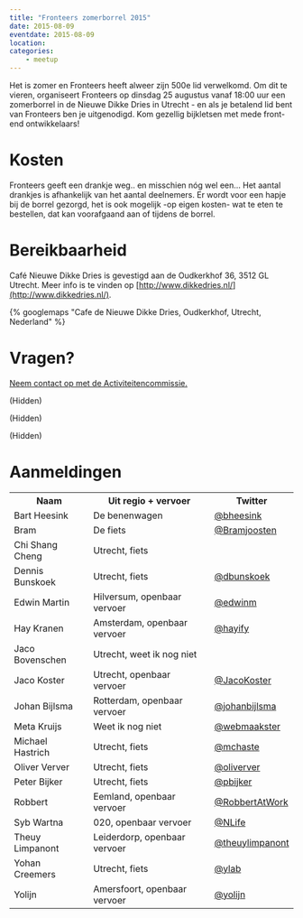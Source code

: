 ```yaml
---
title: "Fronteers zomerborrel 2015"
date: 2015-08-09
eventdate: 2015-08-09
location: 
categories: 
    - meetup
---
```

Het is zomer en Fronteers heeft alweer zijn 500e lid verwelkomd. Om dit te vieren, organiseert Fronteers op dinsdag 25 augustus vanaf 18:00 uur een zomerborrel in de Nieuwe Dikke Dries in Utrecht - en als je betalend lid bent van Fronteers ben je uitgenodigd. Kom gezellig bijkletsen met mede front-end ontwikkelaars!

# Kosten

Fronteers geeft een drankje weg.. en misschien nóg wel een... Het aantal drankjes is afhankelijk van het aantal deelnemers. Er wordt voor een hapje bij de borrel gezorgd, het is ook mogelijk -op eigen kosten- wat te eten te bestellen, dat kan voorafgaand aan of tijdens de borrel.

# Bereikbaarheid

Café Nieuwe Dikke Dries is gevestigd aan de Oudkerkhof 36, 3512 GL Utrecht. Meer info is te vinden op [http://www.dikkedries.nl/](http://www.dikkedries.nl/).

{% googlemaps "Cafe de Nieuwe Dikke Dries, Oudkerkhof, Utrecht, Nederland" %}

# Vragen?

[Neem contact op met de Activiteitencommissie.](/vereniging/commissies/activiteiten)

(Hidden)

(Hidden)

(Hidden)

# Aanmeldingen

<table>
<tr>
<th>Naam</th>
<th>Uit regio + vervoer</th>
<th>Twitter</th>
</tr>
<tr>
<td>Bart Heesink</td>
<td>De benenwagen</td>
<td><a href="https://twitter.com/bheesink" rel="nofollow">@bheesink</a></td>
</tr>
<tr>
<td>Bram</td>
<td>De fiets</td>
<td><a href="https://twitter.com/Bramjoosten" rel="nofollow">@Bramjoosten</a></td>
</tr>
<tr>
<td>Chi Shang Cheng</td>
<td>Utrecht, fiets</td>
<td></td>
</tr>
<tr>
<td>Dennis Bunskoek</td>
<td>Utrecht, fiets</td>
<td><a href="https://twitter.com/dbunskoek" rel="nofollow">@dbunskoek</a></td>
</tr>
<tr>
<td>Edwin Martin</td>
<td>Hilversum, openbaar vervoer</td>
<td><a href="https://twitter.com/edwinm" rel="nofollow">@edwinm</a></td>
</tr>
<tr>
<td>Hay Kranen</td>
<td>Amsterdam, openbaar vervoer</td>
<td><a href="https://twitter.com/hayify" rel="nofollow">@hayify</a></td>
</tr>
<tr>
<td>Jaco Bovenschen</td>
<td>Utrecht, weet ik nog niet</td>
<td></td>
</tr>
<tr>
<td>Jaco Koster</td>
<td>Utrecht, openbaar vervoer</td>
<td><a href="https://twitter.com/JacoKoster" rel="nofollow">@JacoKoster</a></td>
</tr>
<tr>
<td>Johan Bijlsma</td>
<td>Rotterdam, openbaar vervoer</td>
<td><a href="https://twitter.com/johanbijlsma" rel="nofollow">@johanbijlsma</a></td>
</tr>
<tr>
<td>Meta Kruijs</td>
<td>Weet ik nog niet</td>
<td><a href="https://twitter.com/webmaakster" rel="nofollow">@webmaakster</a></td>
</tr>
<tr>
<td>Michael Hastrich</td>
<td>Utrecht, fiets</td>
<td><a href="https://twitter.com/mchaste" rel="nofollow">@mchaste</a></td>
</tr>
<tr>
<td>Oliver Verver</td>
<td>Utrecht, fiets</td>
<td><a href="https://twitter.com/oliverver" rel="nofollow">@oliverver</a></td>
</tr>
<tr>
<td>Peter Bijker </td>
<td>Utrecht, fiets</td>
<td><a href="https://twitter.com/pbijker" rel="nofollow">@pbijker</a></td>
</tr>
<tr>
<td>Robbert</td>
<td>Eemland, openbaar vervoer</td>
<td><a href="https://twitter.com/RobbertAtWork" rel="nofollow">@RobbertAtWork</a></td>
</tr>
<tr>
<td>Syb Wartna</td>
<td>020, openbaar vervoer</td>
<td><a href="https://twitter.com/NLife" rel="nofollow">@NLife</a></td>
</tr>
<tr>
<td>Theuy Limpanont</td>
<td>Leiderdorp, openbaar vervoer</td>
<td><a href="https://twitter.com/theuylimpanont" rel="nofollow">@theuylimpanont</a></td>
</tr>
<tr>
<td>Yohan Creemers</td>
<td>Utrecht, fiets</td>
<td><a href="https://twitter.com/ylab" rel="nofollow">@ylab</a></td>
</tr>
<tr>
<td>Yolijn</td>
<td>Amersfoort, openbaar vervoer</td>
<td><a href="https://twitter.com/yolijn" rel="nofollow">@yolijn</a></td>
</tr>
</table>
